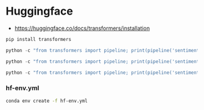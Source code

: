 # Huggingface
- https://huggingface.co/docs/transformers/installation

```sh
pip install transformers
```

```python
python -c "from transformers import pipeline; print(pipeline('sentiment-analysis')('we love you'))"
```

```python
python -c "from transformers import pipeline; print(pipeline('sentiment-analysis', device=0)('we love you'))" # GPU
```

```python
python -c "from transformers import pipeline; print(pipeline('sentiment-analysis', model='nlptown/bert-base-multilingual-uncased-sentiment')('we love you'))"
```

### hf-env.yml

```sh
conda env create -f hf-env.yml
```

